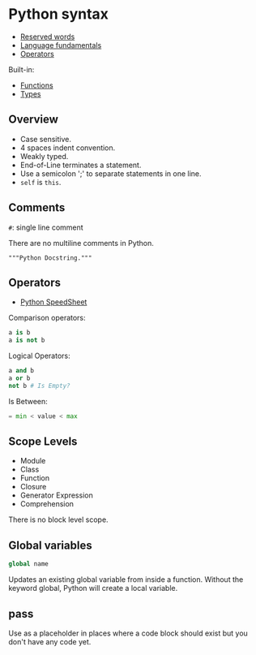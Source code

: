 # Python syntax

- [Reserved words](https://docs.python.org/3/reference/lexical_analysis.html?highlight=reserved#keywords)
- [Language fundamentals](https://speedsheet.io/s/python?select=4pcY)
- [Operators](https://speedsheet.io/s/python?select=VbdZ)

Built-in:

- [Functions](https://docs.python.org/3/library/functions.html)
- [Types](https://docs.python.org/3/library/stdtypes.html)

## Overview

- Case sensitive.
- 4 spaces indent convention.
- Weakly typed.
- End-of-Line terminates a statement.
- Use a semicolon ';' to separate statements in one line.
- `self` is `this`.

## Comments

`#`: single line comment

There are no multiline comments in Python.

`"""Python Docstring."""`

## Operators

- [Python SpeedSheet](https://speedsheet.io/s/python?select=VbdZ)

Comparison operators:

```python
a is b
a is not b
```

Logical Operators:

```python
a and b
a or b
not b # Is Empty?
```

Is Between:

```python
= min < value < max
```

## Scope Levels

- Module
- Class
- Function
- Closure
- Generator Expression
- Comprehension

There is no block level scope.

## Global variables

```python
global name
```

Updates an existing global variable from inside a function. Without the keyword global, Python will create a local
variable.

## pass

Use as a placeholder in places where a code block should exist but you don't have any code yet.
